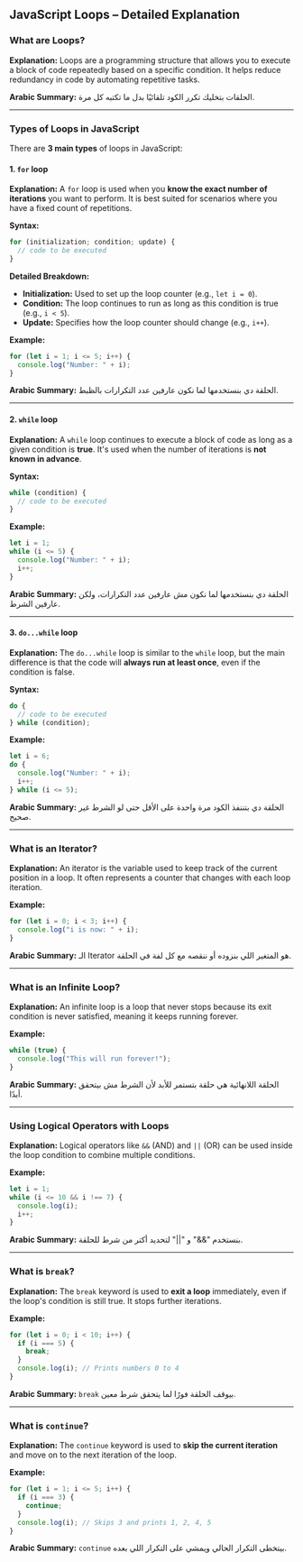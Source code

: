 

## JavaScript Loops – Detailed Explanation

### What are Loops?

**Explanation:**
Loops are a programming structure that allows you to execute a block of code repeatedly based on a specific condition. It helps reduce redundancy in code by automating repetitive tasks.

**Arabic Summary:**
الحلقات بتخليك تكرر الكود تلقائيًا بدل ما تكتبه كل مرة.

---

### Types of Loops in JavaScript

There are **3 main types** of loops in JavaScript:

#### 1. `for` loop

**Explanation:**
A `for` loop is used when you **know the exact number of iterations** you want to perform. It is best suited for scenarios where you have a fixed count of repetitions.

**Syntax:**

```javascript
for (initialization; condition; update) {
  // code to be executed
}
```

**Detailed Breakdown:**

* **Initialization:** Used to set up the loop counter (e.g., `let i = 0`).
* **Condition:** The loop continues to run as long as this condition is true (e.g., `i < 5`).
* **Update:** Specifies how the loop counter should change (e.g., `i++`).

**Example:**

```javascript
for (let i = 1; i <= 5; i++) {
  console.log("Number: " + i);
}
```

**Arabic Summary:**
الحلقة دي بنستخدمها لما نكون عارفين عدد التكرارات بالظبط.

---

#### 2. `while` loop

**Explanation:**
A `while` loop continues to execute a block of code as long as a given condition is **true**. It's used when the number of iterations is **not known in advance**.

**Syntax:**

```javascript
while (condition) {
  // code to be executed
}
```

**Example:**

```javascript
let i = 1;
while (i <= 5) {
  console.log("Number: " + i);
  i++;
}
```

**Arabic Summary:**
الحلقة دي بنستخدمها لما نكون مش عارفين عدد التكرارات، ولكن عارفين الشرط.

---

#### 3. `do...while` loop

**Explanation:**
The `do...while` loop is similar to the `while` loop, but the main difference is that the code will **always run at least once**, even if the condition is false.

**Syntax:**

```javascript
do {
  // code to be executed
} while (condition);
```

**Example:**

```javascript
let i = 6;
do {
  console.log("Number: " + i);
  i++;
} while (i <= 5);
```

**Arabic Summary:**
الحلقة دي بتننفذ الكود مرة واحدة على الأقل حتى لو الشرط غير صحيح.

---

### What is an Iterator?

**Explanation:**
An iterator is the variable used to keep track of the current position in a loop. It often represents a counter that changes with each loop iteration.

**Example:**

```javascript
for (let i = 0; i < 3; i++) {
  console.log("i is now: " + i);
}
```

**Arabic Summary:**
الـ Iterator هو المتغير اللي بنزوده أو ننقصه مع كل لفة في الحلقة.

---

### What is an Infinite Loop?

**Explanation:**
An infinite loop is a loop that never stops because its exit condition is never satisfied, meaning it keeps running forever.

**Example:**

```javascript
while (true) {
  console.log("This will run forever!");
}
```

**Arabic Summary:**
الحلقة اللانهائية هي حلقة بتستمر للأبد لأن الشرط مش بيتحقق أبدًا.

---

### Using Logical Operators with Loops

**Explanation:**
Logical operators like `&&` (AND) and `||` (OR) can be used inside the loop condition to combine multiple conditions.

**Example:**

```javascript
let i = 1;
while (i <= 10 && i !== 7) {
  console.log(i);
  i++;
}
```

**Arabic Summary:**
بنستخدم "&&" و "||" لتحديد أكتر من شرط للحلقة.

---

### What is `break`?

**Explanation:**
The `break` keyword is used to **exit a loop** immediately, even if the loop's condition is still true. It stops further iterations.

**Example:**

```javascript
for (let i = 0; i < 10; i++) {
  if (i === 5) {
    break;
  }
  console.log(i); // Prints numbers 0 to 4
}
```

**Arabic Summary:**
`break` بيوقف الحلقة فورًا لما يتحقق شرط معين.

---

### What is `continue`?

**Explanation:**
The `continue` keyword is used to **skip the current iteration** and move on to the next iteration of the loop.

**Example:**

```javascript
for (let i = 1; i <= 5; i++) {
  if (i === 3) {
    continue;
  }
  console.log(i); // Skips 3 and prints 1, 2, 4, 5
}
```

**Arabic Summary:**
`continue` بيتخطى التكرار الحالي ويمشي على التكرار اللي بعده.


